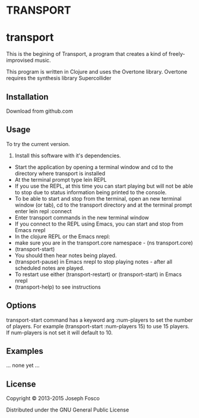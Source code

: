 TRANSPORT
=========

# transport

This is the begining of Transport, a program that creates a kind of freely-improvised music.

This program is written in Clojure and uses the Overtone library. Overtone requires the synthesis library Supercollider

## Installation

Download from github.com

## Usage

To try the current version.

1. Install this software with it's dependencies.
- Start the application by opening a terminal window and cd to the directory where transport is installed
- At the terminal prompt type lein REPL
- If you use the REPL, at this time you can start playing but will not be able to stop due to status information being printed to the console.
- To be able to start and stop from the terminal, open an new terminal window (or tab), cd to the transport directory and at the terminal prompt enter lein repl :connect <port REPL is running in other terminal window>
- Enter transport commands in the new terminal window
- If you connect to the REPL using Emacs, you can start and stop from Emacs nrepl
- In the clojure REPL or the Emacs nrepl:
- make sure you are in the transport.core namespace - (ns transport.core)
- (transport-start)
- You should then hear notes being played.
- (transport-pause) in Emacs nrepl to stop playing notes - after all scheduled notes are played.
- To restart use either (transport-restart) or (transport-start) in Emacs nrepl
- (transport-help) to see instructions

## Options

transport-start command has a keyword arg :num-players to set the number of players.
For example (transport-start :num-players 15) to use 15 players.
If num-players is not set it will default to 10.

## Examples

... none yet ...

## License

Copyright © 2013-2015 Joseph Fosco

Distributed under the GNU General Public License
